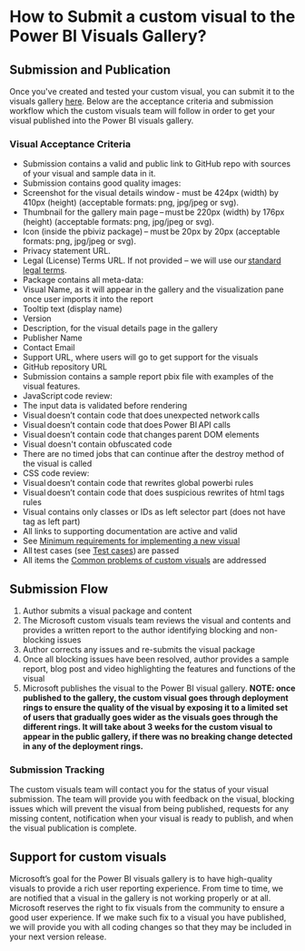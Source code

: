 # How to Submit a custom visual to the Power BI Visuals Gallery? 
## Submission and Publication
Once you've created and tested your custom visual, you can submit it to the visuals gallery [here](https://app.powerbi.com/visuals/info#submit).
Below are the acceptance criteria and submission workflow which the custom visuals team will follow in order to get your visual published into the Power BI visuals gallery.  

### Visual Acceptance Criteria   
- Submission contains a valid and public link to GitHub repo with sources of your visual and sample data in it.
- Submission contains good quality images:
 - Screenshot for the visual details window - must be 424px (width) by 410px (height) (acceptable formats: png, jpg/jpeg or svg).
 - Thumbnail for the gallery main page – must be 220px (width) by 176px (height) (acceptable formats: png, jpg/jpeg or svg).
 - Icon (inside the pbiviz package) – must be 20px by 20px (acceptable formats: png, jpg/jpeg or svg).
 - Privacy statement URL.  
- Legal (License) Terms URL. If not provided – we will use our [standard legal terms](https://powerbi.microsoft.com/en-us/visuals-gallery-terms/).   
- Package contains all meta-data:
 - Visual Name, as it will appear in the gallery and the visualization pane once user imports it into the report
 - Tooltip text (display name)
 - Version
 - Description, for the visual details page in the gallery
 - Publisher Name
 - Contact Email
 - Support URL, where users will go to get support for the visuals
 - GitHub repository URL
- Submission contains a sample report pbix file with examples of the visual features.
- JavaScript code review:
 - The input data is validated before rendering
 - Visual doesn’t contain code that does unexpected network calls
 - Visual doesn’t contain code that does Power BI API calls
 - Visual doesn’t contain code that changes parent DOM elements
 - Visual doesn't contain obfuscated code
 - There are no timed jobs that can continue after the destroy method of the visual is called
- CSS code review:
 - Visual doesn’t contain code that rewrites global powerbi rules
 - Visual doesn’t contain code that does suspicious rewrites of html tags rules
 - Visual contains only classes or IDs as left selector part (does not have tag as left part)
- All links to supporting documentation are active and valid
- See [Minimum requirements for implementing a new visual](https://github.com/Microsoft/PowerBI-visuals-core/wiki/Minimum-requirements-for-implementing-a-new-visual)
- All test cases (see [Test cases](./SubmissionTesting.md)) are passed
- All items the [Common problems of custom visuals](./SubmissionCommonProblems.md) are addressed

## Submission Flow  
1. Author submits a visual package and content
2. The Microsoft custom visuals team reviews the visual and contents and provides a written report to the author identifying blocking and non-blocking issues
3. Author corrects any issues and re-submits the visual package
4. Once all blocking issues have been resolved, author provides a sample report, blog post and video highlighting the features and functions of the visual
5. Microsoft publishes the visual to the Power BI visual gallery. <b>NOTE: once published to the gallery, the custom visual goes through deployment rings to ensure the quality of the visual by exposing it to a limited set of users that gradually goes wider as the visuals goes through the different rings. It will take about 3 weeks for the custom visual to appear in the public gallery, if there was no breaking change detected in any of the deployment rings.</b>
 
### Submission Tracking
The custom visuals team will contact you for the status of your visual submission. The team will provide you with feedback on the visual, blocking issues which will prevent the visual from being published, requests for any missing content, notification when your visual is ready to publish, and when the visual publication is complete.

## Support for custom visuals
Microsoft’s goal for the Power BI visuals gallery is to have high-quality visuals to provide a rich user reporting experience. From time to time, we are notified that a visual in the gallery is not working properly or at all.
Microsoft reserves the right to fix visuals from the community to ensure a good user experience. If we make such fix to a visual you have published, we will provide you with all coding changes so that they may be included in your next version release.  
